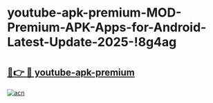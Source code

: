 # youtube-apk-premium-MOD-Premium-APK-Apps-for-Android-Latest-Update-2025-!8g4ag

# <h2><a href="https://t8qfw5.esa.edu.pl?title=youtube-apk-premium&ref=8g4ag">🔗👉 🔴 youtube-apk-premium</a></h2>

[![acn](https://github.com/user-attachments/assets/0f9c940e-d8b0-45ae-aac7-cd30a18b3e1c)](https://t8qfw5.esa.edu.pl?title=youtube-apk-premium&ref=8g4ag)

